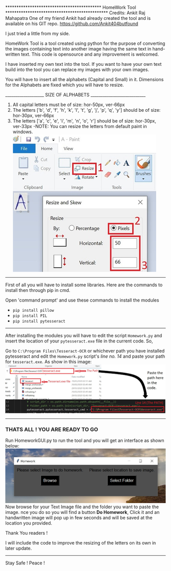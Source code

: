 
******************************************* HomeWork Tool **********************************************
Credits: Ankit Raj Mahapatra
One of my friend Ankit had already created the tool and is available on his GIT repo.
https://github.com/Ankit404butfound

I just tried a little from my side.

HomeWork Tool is a tool created using python for the purpose of converting the images containing
text into another image having the same text in hand-written text. This code is opensource and any
improvement is welcomed. 

I have inserted my own text into the tool.
If you want to have your own text build into the tool you can replace my images with your own images.

You will have to insert all the alphabets (Capital and Small) in it.
Dimensions for the Alphabets are fixed which you will have to resize.

___________________  SIZE OF ALPHABETS ___________________________
1) All capital letters must be of size: hor-50px, ver-66px
2) The letters ['b', 'd', 'f', 'h', 'k', 'l', 't', 'g', 'j', 'p', 'q', 'y'] should be of size: hor-30px, ver-66px
3) The letters ['a', 'c', 'e', 'i', 'm', 'n', 'o', 'r'] should be of size: hor-30px, ver-33px
-NOTE: You can resize the letters from default paint in windows.
![Paint Resize Image](/Images/Paint_Resize.jpg)
____________________________________________________________________________________

First of all you will have to install some libraries.
Here are the commands to install then through pip in cmd.

Open 'command prompt' and use these commands to install the modules

* `pip install pillow`
* `pip install PIL`
* `pip install pytesseract`
____________________________________________________________________________________
After installing the modules you will have to edit the script `Homework.py` and insert the location of your `pytesseract.exe` file in the current code.
So,

Go to `C:\Program Files\Tesseract-OCR` or whichever path you have installed pytesseract and edit the `Homework.py` script's *line no. 14* and paste your path for `tesseract.exe`.
As show in this image:
![Pytesseract Path](/Images/Tesseract_Path.jpg)

______________________________________________________________________________________
### THATS ALL ! YOU ARE READY TO GO
Run HomeworkGUI.py to run the tool and you will get an interface as shown below:
![GUI Interface](/Images/GUI_Tool.jpg)
Now browse for your Text Image file and the folder you want to paste the image. nce you do so you will find a button **Do Homework**, Click it and an handwritten image will pop up in few seconds and will be saved at the location you provided.

Thank You readers !

I will include the code to improve the resizing of the letters on its own in later update.

____________________________________________________________________

Stay Safe !
Peace !